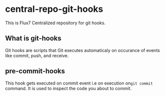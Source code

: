 # central-repo-git-hooks
This is Flux7 Centralized repository for git hooks.

## What is git-hooks
Git hooks are scripts that Git executes automaticaly on occurance of events like commit, push, and receive.

## pre-commit-hooks
This hook gets executed on commit event i.e on execution on`git commit` command. It is used to inspect the code you about to commit. 
